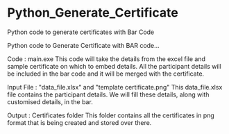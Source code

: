 # Python_Generate_Certificate
Python code to generate certificates with Bar Code


Python code to Generate Certificate with BAR code...


Code : main.exe
This code will take the details from the excel file and sample certificate on which to embed details.
All the participant details will be included in the bar code and it will be merged with the certificate.



Input File : "data_file.xlsx" and "template certificate.png"
This data_file.xlsx file contains the participant details. We will fill these details, along with customised details, in the bar.


Output : Certificates folder
This folder contains all the certificates in png format that is being created and stored over there.





